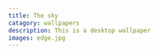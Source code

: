 ```yaml
---
title: The sky
catagory: wallpapers
description: This is a desktop wallpaper
images: edge.jpg
---
```

